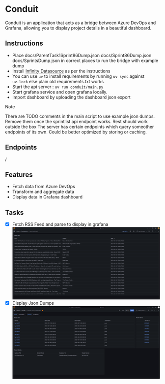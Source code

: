 # Conduit

Conduit is an application that acts as a bridge between Azure DevOps and Grafana, allowing you to display project details in a beautiful dashboard.

## Instructions
- Place docs/ParentTask1Sprint86Dump.json docs/Sprint86Dump.json docs/SprintsDump.json in correct places to run the bridge with example dump
- Install [Infinity Datasource](https://grafana.com/docs/plugins/yesoreyeram-infinity-datasource/latest/) as per the instructions
- You can use `uv` to install requirements by running `uv sync` against `uv.lock` else plain old requirements.txt works
- Start the api server : `uv run conduit/main.py`
- Start grafana service and open grafana locally.
- Import dashboard by uploading the dashboard json export

> [!NOTE]
> There are TODO comments in the main script to use example json dumps. Remove them once the sprintlist api endpoint works. Rest should work outside the box
> The server has certain endpoints which query someother endpoints of its own. Could be better optimized by storing or caching.

## Endpoints 
/

## Features

- Fetch data from Azure DevOps
- Transform and aggregate data
- Display data in Grafana dashboard

## Tasks
- [x] Fetch RSS Feed and parse to display in grafana
![rss feed](docs/assets/rss_feed.png)
- [x] Display Json Dumps
![Json Dump](docs/assets/example_dashboard.png)
